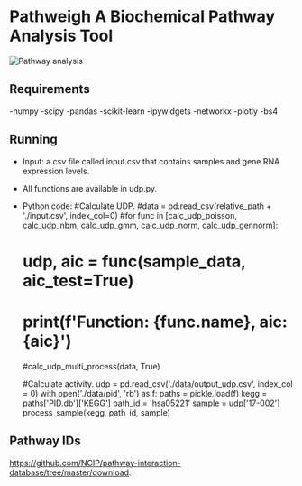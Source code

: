 # Pathweigh A Biochemical Pathway Analysis Tool
![Pathway analysis](https://norbis.w.uib.no/files/2016/05/F1.large_-768x623.jpg)

## Requirements
-numpy
-scipy
-pandas
-scikit-learn
-ipywidgets
-networkx
-plotly
-bs4

## Running
- Input: a csv file called input.csv that contains samples and gene RNA expression levels.
- All functions are available in udp.py.
- Python code:
    #Calculate UDP.
    #data = pd.read_csv(relative_path + './input.csv', index_col=0)
    #for func in [calc_udp_poisson, calc_udp_nbm, calc_udp_gmm, calc_udp_norm, calc_udp_gennorm]:
    #    udp, aic = func(sample_data, aic_test=True)
    #    print(f'Function: {func.__name__}, aic: {aic}')
    #calc_udp_multi_process(data, True)

    #Calculate activity.
    udp = pd.read_csv('./data/output_udp.csv', index_col = 0)
    with open('./data/pid', 'rb') as f:
        paths = pickle.load(f)
    kegg = paths['PID.db']['KEGG']
    path_id = 'hsa05221'
    sample = udp['17-002']
    process_sample(kegg, path_id, sample)

## Pathway IDs
https://github.com/NCIP/pathway-interaction-database/tree/master/download.